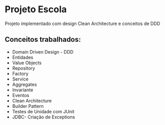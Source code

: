 # Projeto Escola

Projeto implementado com design Clean Architecture e conceitos de DDD


## Conceitos trabalhados:

- Domain Driven Design - DDD
- Entidades
- Value Objects
- Repository
- Factory
- Service
- Aggregates
- Invariante
- Eventos
- Clean Architecture
- Builder Pattern
- Testes de Unidade com JUnit
- JDBC- Criação de Exceptions


